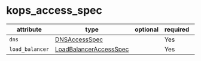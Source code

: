 # kops_access_spec

| attribute | type | optional | required | computed |
| --- | --- | --- | --- | --- |
| `dns` | [DNSAccessSpec](./DNSAccessSpec.md) |  | Yes |  |
| `load_balancer` | [LoadBalancerAccessSpec](./LoadBalancerAccessSpec.md) |  | Yes |  |
